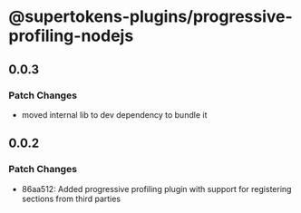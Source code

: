 # @supertokens-plugins/progressive-profiling-nodejs

## 0.0.3

### Patch Changes

- moved internal lib to dev dependency to bundle it

## 0.0.2

### Patch Changes

- 86aa512: Added progressive profiling plugin with support for registering sections from third parties
